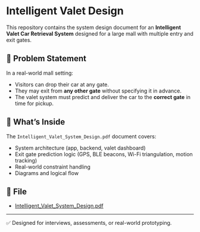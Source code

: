 # Intelligent Valet Design

This repository contains the system design document for an **Intelligent Valet Car Retrieval System** designed for a large mall with multiple entry and exit gates.

## 🧠 Problem Statement

In a real-world mall setting:
- Visitors can drop their car at any gate.
- They may exit from **any other gate** without specifying it in advance.
- The valet system must predict and deliver the car to the **correct gate** in time for pickup.

## 📄 What’s Inside

The `Intelligent_Valet_System_Design.pdf` document covers:

- System architecture (app, backend, valet dashboard)
- Exit gate prediction logic (GPS, BLE beacons, Wi-Fi triangulation, motion tracking)
- Real-world constraint handling
- Diagrams and logical flow

## 📂 File

- [Intelligent_Valet_System_Design.pdf](./Intelligent_Valet_System_Design.pdf)

---

✅ Designed for interviews, assessments, or real-world prototyping.
